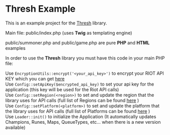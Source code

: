 <h1>Thresh Example</h1>

This is an example project for the [Thresh](https://github.com/Petersil1998/Thresh) library.

Main file: public/index.php (uses **Twig** as templating engine)

public/summoner.php and public/game.php are pure **PHP** and **HTML** examples

In order to use the **Thresh** library you must have this code in your main PHP file:

Use `EncryptionUtils::encrypt('<your_api_key>')` to encrypt your RIOT API KEY which you can get [here](https://developer.riotgames.com)<br>
Use `Config::setApiKey($encrypted_api_key)` to set your api key for the application (this key will be used for the Riot API calls)<br>
Use `Config::setRegion(<region>)` to set and update the region that the library uses for API calls (full list of Regions can be found [here](https://github.com/Petersil1998/Thresh/blob/master/src/Constants/Regions.php) )<br>
Use `Config::setPlatform(<platform>)` to set and update the platform that the library uses for API calls (full list of Platforms can be found [here](https://github.com/Petersil1998/Thresh/blob/master/src/Constants/Platforms.php) )<br>
Use `Loader::init()` to initialize the Application (It automatically updates Champions, Runes, Maps, QueueTypes, etc... when there is a new version available)
